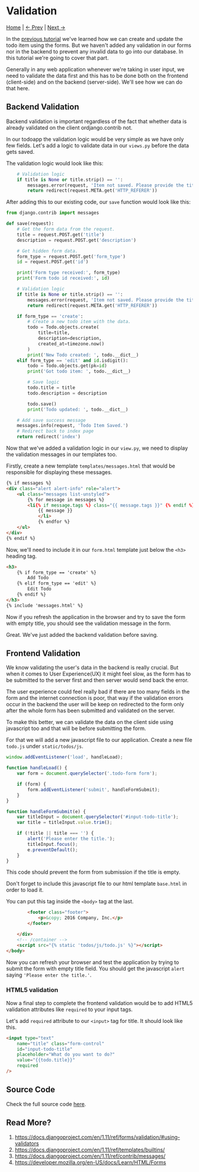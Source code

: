 Validation
========================
[Home](https://github.com/kabirbaidhya/learn-python-django-web) | [← Prev](https://github.com/kabirbaidhya/learn-python-django-web/blob/master/units/django/5/form-processing.md) | [Next →]()

In the [previous tutorial](https://github.com/kabirbaidhya/learn-python-django-web/blob/master/units/django/5/form-processing.md) we've learned how we can create and update the todo item using the forms. But we haven't added any validation in our forms nor in the backend to prevent any invalid data to go into our database. In this tutorial we're going to cover that part.

Generally in any web application whenever we're taking in user input, we need to validate the data first and this has to be done both on the frontend (client-side) and on the backend (server-side). We'll see how we can do that here.

## Backend Validation
Backend validation is important regardless of the fact that whether data is already validated on the client ordjango.contrib not.

In our todoapp the validation logic would be very simple as we have only few fields. 
Let's add a logic to validate data in our `views.py` before the data gets saved.

The validation logic would look like this:
```python
    # Validation logic
    if title is None or title.strip() == '':
        messages.error(request, 'Item not saved. Please provide the title.')
        return redirect(request.META.get('HTTP_REFERER'))
```
After adding this to our existing code, our `save` function would look like this:

```python
from django.contrib import messages

def save(request):
    # Get the form data from the request.
    title = request.POST.get('title')
    description = request.POST.get('description')

    # Get hidden form data.
    form_type = request.POST.get('form_type')
    id = request.POST.get('id')

    print('Form type received:', form_type)
    print('Form todo id received:', id)

    # Validation logic
    if title is None or title.strip() == '':
        messages.error(request, 'Item not saved. Please provide the title.')
        return redirect(request.META.get('HTTP_REFERER'))

    if form_type == 'create':
        # Create a new todo item with the data.
        todo = Todo.objects.create(
            title=title,
            description=description,
            created_at=timezone.now()
        )
        print('New Todo created: ', todo.__dict__)
    elif form_type == 'edit' and id.isdigit():
        todo = Todo.objects.get(pk=id)
        print('Got todo item: ', todo.__dict__)

        # Save logic
        todo.title = title
        todo.description = description

        todo.save()
        print('Todo updated: ', todo.__dict__)

    # Add save success message
    messages.info(request, 'Todo Item Saved.')
    # Redirect back to index page
    return redirect('index')
```

Now that we've added a validation logic in our `view.py`, we need to display the validation messages in our templates too.

Firstly, create a new template `templates/messages.html` that would be responsible for displaying these messages.
```html
{% if messages %}
<div class="alert alert-info" role="alert">
    <ul class="messages list-unstyled">
        {% for message in messages %}
        <li{% if message.tags %} class="{{ message.tags }}" {% endif %}>
            {{ message }}
            </li>
            {% endfor %}
    </ul>
</div>
{% endif %}
```

Now, we'll need to include it in our `form.html` template just below the `<h3>` heading tag.
```html
<h3>
    {% if form_type == 'create' %}
        Add Todo
    {% elif form_type == 'edit' %}
        Edit Todo
    {% endif %}
</h3>
{% include 'messages.html' %}
```

Now if you refresh the application in the browser and try to save the form with empty title, you should see the validation message in the form.

Great. We've just added the backend validation before saving.

## Frontend Validation
We know validating the user's data in the backend is really crucial. But when it comes to User Experience(UX) it might feel slow, as the form has to be submitted to the server first and then server would send back the error. 

The user experience could feel really bad if there are too many fields in the form and the internet connection is poor, that way if the validation errors occur in the backend the user will be keep on redirected to the form only after the whole form has been submitted and validated on the server.

To make this better, we can validate the data on the client side using javascript too and that will be before submitting the form.

For that we will add a new javascript file to our application. Create a new file `todo.js` under `static/todos/js`.

```javascript
window.addEventListener('load', handleLoad);

function handleLoad() {
    var form = document.querySelector('.todo-form form');

    if (form) {
        form.addEventListener('submit', handleFormSubmit);
    }
}

function handleFormSubmit(e) {
    var titleInput = document.querySelector('#input-todo-title');
    var title = titleInput.value.trim();

    if (!title || title === '') {
        alert('Please enter the title.');
        titleInput.focus();
        e.preventDefault();
    }
}
```

This code should prevent the form from submission if the title is empty. 

Don't forget to include this javascript file to our html template `base.html` in order to load it.

You can put this tag inside the `<body>` tag at the last.
```html
        <footer class="footer">
            <p>&copy; 2016 Company, Inc.</p>
        </footer>

    </div>
    <!-- /container -->
    <script src="{% static 'todos/js/todo.js' %}"></script>
</body>
```
Now you can refresh your browser and test the application by trying to submit the form with empty title field. You should get the javascript `alert` saying `'Please enter the title.'`.

### HTML5 validation
Now a final step to complete the frontend validation would be to add HTML5 validation attributes like `required` to your input tags.

Let's add `required` attribute to our `<input>` tag for title. It should look like this.
```html
<input type="text"
    name="title" class="form-control"
    id="input-todo-title"
    placeholder="What do you want to do?"
    value="{{todo.title}}"
    required
/>
```

## Source Code
Check the full source code [here](https://github.com/kabirbaidhya/django-todoapp/tree/step-20).

## Read More?
 1. https://docs.djangoproject.com/en/1.11/ref/forms/validation/#using-validators
 2. https://docs.djangoproject.com/en/1.11/ref/templates/builtins/
 3. https://docs.djangoproject.com/en/1.11/ref/contrib/messages/
 5. https://developer.mozilla.org/en-US/docs/Learn/HTML/Forms
